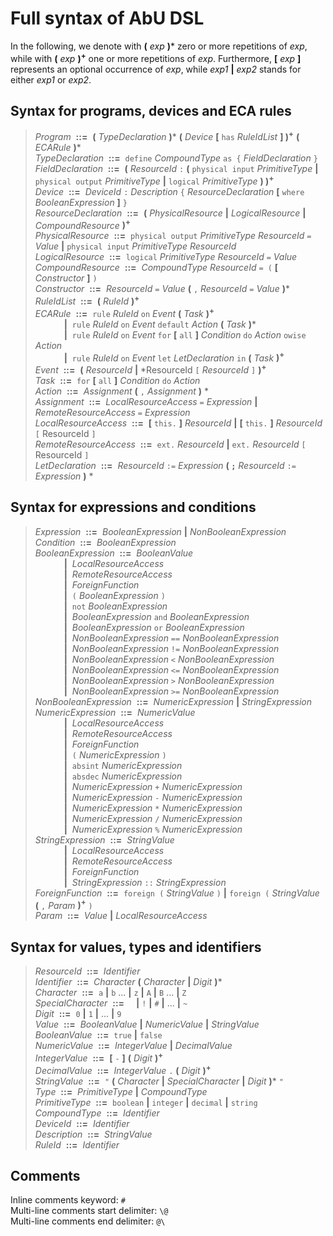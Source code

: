 # Full syntax of AbU DSL
In the following, we denote with **(** *exp* **)*** zero or more repetitions of *exp*, while with **(** *exp* **)<sup>+</sup>** one or more repetitions of *exp*. Furthermore, **[** *exp* **]** represents an optional occurrence of *exp*, while *exp1* **|** *exp2* stands for either *exp1* or *exp2*.

## Syntax for programs, devices and ECA rules
>*Program* &nbsp;**::=**&nbsp; **(** *TypeDeclaration* **)*** **(** *Device* **[** `has` *RuleIdList* **] )<sup>+</sup>** **(** *ECARule* **)*** <br>
*TypeDeclaration* &nbsp;**::=**&nbsp; `define` *CompoundType* `as {` *FieldDeclaration* `}` <br>
*FieldDeclaration* &nbsp;**::=**&nbsp; **(** *ResourceId* `:` **(** `physical input` *PrimitiveType* **|** `physical output` *PrimitiveType* **|** `logical` *PrimitiveType* **) )<sup>+</sup>** <br>
*Device* &nbsp;**::=**&nbsp; *DeviceId* `:` *Description* `{` *ResourceDeclaration* **[** `where` *BooleanExpression* **]** `}` <br>
*ResourceDeclaration* &nbsp;**::=**&nbsp; **(** *PhysicalResource* **|** *LogicalResource* **|** *CompoundResource* **)<sup>+</sup>** <br>
*PhysicalResource* &nbsp;**::=**&nbsp; `physical output` *PrimitiveType* *ResourceId* `=` *Value* **|** `physical input` *PrimitiveType* *ResourceId* <br>
*LogicalResource* &nbsp;**::=**&nbsp; `logical` *PrimitiveType* *ResourceId* `=` *Value* <br>
*CompoundResource* &nbsp;**::=**&nbsp; *CompoundType* *ResourceId* `= (` **[** *Constructor* **]** `)` <br>
*Constructor* &nbsp;**::=**&nbsp; *ResourceId* `=` *Value* **(** `,` *ResourceId* `=` *Value* **)***  <br>
*RuleIdList* &nbsp;**::=**&nbsp; **(** *RuleId* **)<sup>+</sup>** <br>
*ECARule* &nbsp;**::=**&nbsp; `rule` *RuleId* `on` *Event* **(** *Task* **)<sup>+</sup>** <br>
  &emsp;&emsp;&emsp; **|**&nbsp; `rule` *RuleId* `on` *Event* `default` *Action* **(** *Task* **)*** <br>
  &emsp;&emsp;&emsp; **|**&nbsp; `rule` *RuleId* `on` *Event* `for` **[** `all` **]** *Condition* `do` *Action* `owise` *Action* <br>
  &emsp;&emsp;&emsp; **|**&nbsp; `rule` *RuleId* `on` *Event* `let` *LetDeclaration* `in` **(** *Task* **)<sup>+</sup>** <br>
*Event* &nbsp;**::=**&nbsp; **(** *ResourceId* **|** *ResourceId `[` *ResourceId* `]` **)<sup>+</sup>** <br>
*Task* &nbsp;**::=**&nbsp; `for` **[** `all` **]** *Condition* `do` *Action* <br>
*Action* &nbsp;**::=**&nbsp; *Assignment* **(** `,` *Assignment* **)** * <br>
*Assignment* &nbsp;**::=**&nbsp; *LocalResourceAccess* `=` *Expression* **|** *RemoteResourceAccess* `=` *Expression* <br>
*LocalResourceAccess* &nbsp;**::=**&nbsp; **[** `this.` **]** *ResourceId* **|**  **[** `this.` **]** *ResourceId* `[` ResourceId `]` <br>
*RemoteResourceAccess* &nbsp;**::=**&nbsp; `ext.` *ResourceId* **|** `ext.` *ResourceId* `[` ResourceId `]` <br>
*LetDeclaration* &nbsp;**::=**&nbsp; *ResourceId* `:=` *Expression* **( `;`** *ResourceId* `:=` *Expression* **)** * <br>

## Syntax for expressions and conditions
>*Expression* &nbsp;**::=**&nbsp; *BooleanExpression* **|** *NonBooleanExpression* <br>
*Condition* &nbsp;**::=**&nbsp; *BooleanExpression* <br>
*BooleanExpression* &nbsp;**::=**&nbsp; *BooleanValue* <br>
  &emsp;&emsp;&emsp; **|**&nbsp; *LocalResourceAccess* <br>
  &emsp;&emsp;&emsp; **|**&nbsp; *RemoteResourceAccess* <br>
  &emsp;&emsp;&emsp; **|**&nbsp; *ForeignFunction* <br>
  &emsp;&emsp;&emsp; **|**&nbsp; `(` *BooleanExpression* `)` <br>
  &emsp;&emsp;&emsp; **|**&nbsp; `not` *BooleanExpression* <br>
  &emsp;&emsp;&emsp; **|**&nbsp; *BooleanExpression* `and` *BooleanExpression* <br>
  &emsp;&emsp;&emsp; **|**&nbsp; *BooleanExpression* `or` *BooleanExpression* <br>
  &emsp;&emsp;&emsp; **|**&nbsp; *NonBooleanExpression* `==` *NonBooleanExpression* <br>
  &emsp;&emsp;&emsp; **|**&nbsp; *NonBooleanExpression* `!=` *NonBooleanExpression* <br>
  &emsp;&emsp;&emsp; **|**&nbsp; *NonBooleanExpression* `<` *NonBooleanExpression* <br>
  &emsp;&emsp;&emsp; **|**&nbsp; *NonBooleanExpression* `<=` *NonBooleanExpression* <br>
  &emsp;&emsp;&emsp; **|**&nbsp; *NonBooleanExpression* `>` *NonBooleanExpression* <br>
  &emsp;&emsp;&emsp; **|**&nbsp; *NonBooleanExpression* `>=` *NonBooleanExpression* <br>
*NonBooleanExpression* &nbsp;**::=**&nbsp; *NumericExpression* **|** *StringExpression* <br>
*NumericExpression* &nbsp;**::=**&nbsp; *NumericValue* <br>
  &emsp;&emsp;&emsp; **|**&nbsp; *LocalResourceAccess* <br>
  &emsp;&emsp;&emsp; **|**&nbsp; *RemoteResourceAccess* <br>
  &emsp;&emsp;&emsp; **|**&nbsp; *ForeignFunction* <br>
  &emsp;&emsp;&emsp; **|**&nbsp; `(` *NumericExpression* `)` <br>
  &emsp;&emsp;&emsp; **|**&nbsp; `absint` *NumericExpression* <br>
  &emsp;&emsp;&emsp; **|**&nbsp; `absdec` *NumericExpression* <br>
  &emsp;&emsp;&emsp; **|**&nbsp; *NumericExpression* `+` *NumericExpression* <br>
  &emsp;&emsp;&emsp; **|**&nbsp; *NumericExpression* `-` *NumericExpression* <br>
  &emsp;&emsp;&emsp; **|**&nbsp; *NumericExpression* `*` *NumericExpression* <br>
  &emsp;&emsp;&emsp; **|**&nbsp; *NumericExpression* `/` *NumericExpression* <br>
  &emsp;&emsp;&emsp; **|**&nbsp; *NumericExpression* `%` *NumericExpression* <br>
*StringExpression* &nbsp;**::=**&nbsp; *StringValue* <br>
  &emsp;&emsp;&emsp; **|**&nbsp; *LocalResourceAccess* <br>
  &emsp;&emsp;&emsp; **|**&nbsp; *RemoteResourceAccess* <br>
  &emsp;&emsp;&emsp; **|**&nbsp; *ForeignFunction* <br>
  &emsp;&emsp;&emsp; **|**&nbsp; *StringExpression* `::` *StringExpression* <br>
*ForeignFunction* &nbsp;**::=**&nbsp; `foreign (` *StringValue* `)` **|** `foreign (` *StringValue* **(** `,` *Param* **)<sup>+</sup>** `)` <br>
*Param* &nbsp;**::=**&nbsp; *Value* **|** *LocalResourceAccess* <br>


## Syntax for values, types and identifiers
>*ResourceId* &nbsp;**::=**&nbsp; *Identifier* <br>
*Identifier* &nbsp;**::=**&nbsp; *Character* **(** *Character* **|** *Digit* **)*** <br>
*Character* &nbsp;**::=**&nbsp; `a` **|** `b` ... **|** `z` **|** `A` **|** `B` ... **|** `Z` <br>
*SpecialCharacter* &nbsp;**::=**&nbsp; ` `&nbsp;**|** `!` **|** `#` **|** ... **|** `~` <br>
*Digit* &nbsp;**::=**&nbsp; `0` **|** `1` **|** ... **|** `9` <br>
*Value* &nbsp;**::=**&nbsp; *BooleanValue* **|** *NumericValue* **|** *StringValue* <br>
*BooleanValue* &nbsp;**::=**&nbsp; `true` **|** `false` <br>
*NumericValue* &nbsp;**::=**&nbsp; *IntegerValue* **|** *DecimalValue* <br>
*IntegerValue* &nbsp;**::=**&nbsp; **[** `-` **]** **(** *Digit* **)<sup>+</sup>** <br>
*DecimalValue* &nbsp;**::=**&nbsp; *IntegerValue* `.` **(** *Digit* **)<sup>+</sup>** <br>
*StringValue* &nbsp;**::=**&nbsp; `"` **(** *Character* **|** *SpecialCharacter* **|** *Digit* **)*** `"` <br>
*Type* &nbsp;**::=**&nbsp; *PrimitiveType* **|** *CompoundType* <br>
*PrimitiveType* &nbsp;**::=**&nbsp; `boolean` **|** `integer` **|** `decimal` **|** `string` <br>
*CompoundType* &nbsp;**::=**&nbsp; *Identifier* <br>
*DeviceId* &nbsp;**::=**&nbsp; *Identifier* <br>
*Description* &nbsp;**::=**&nbsp; *StringValue* <br>
*RuleId* &nbsp;**::=**&nbsp; *Identifier* <br>

## Comments
Inline comments keyword: `#` <br>
Multi-line comments start delimiter: `\@` <br>
Multi-line comments end delimiter: `@\`
